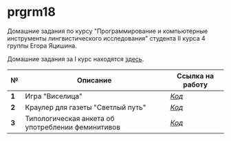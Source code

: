 # prgrm18
Домашние задания по курсу "Программирование и компьютерные инструменты лингвистического исследования" студента II курса 4 группы Егора Яцишина.

Домашние задания за I курс находятся [здесь](https://github.com/toskn/programming).

<table>
<thead>
<tr>
<th>№</th>
<th>Описание</th>
<th>Ссылка на работу</th>
</tr>
</thead>
<tbody>
<tr>
<td><strong>1</strong></td>
<td>Игра "Виселица"</td>
<td><a href="https://github.com/toskn/prgrm18/blob/master/HW/TASK1/task1.py"><em>Код</em></a></td>
</tr>
<tr>
<td><strong>2</strong></td>
<td>Краулер для газеты "Светлый путь"</td>
<td><a href="https://github.com/toskn/prgrm18/blob/master/HW/TASK2/task2.py"><em>Код</em></a></td>
</tr>
<tr>
<td><strong>3</strong></td>
<td>Типологическая анкета об употреблении феминитивов</td>
<td><a href="https://github.com/toskn/prgrm18/blob/master/HW/TASK3/task3.py"><em>Код</em></a></td>
</tr>
</tbody>
</table>
